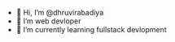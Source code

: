 - 👋 Hi, I’m @dhruvirabadiya
- 👀 I’m web devloper
- 🌱 I’m currently learning fullstack devlopment


<!---
dhruvirabadiya/dhruvirabadiya is a ✨ special ✨ repository because its `README.md` (this file) appears on your GitHub profile.
You can click the Preview link to take a look at your changes.
--->
